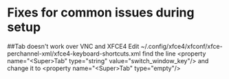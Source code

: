 # Fixes for common issues during setup

##Tab doesn't work over VNC and XFCE4
Edit
~/.config/xfce4/xfconf/xfce-perchannel-xml/xfce4-keyboard-shortcuts.xml
find the line 
\<property name="&lt;Super&gt;Tab" type="string" value="switch_window_key"/>
and change it to 
\<property name="&lt;Super&gt;Tab" type="empty"/\>

